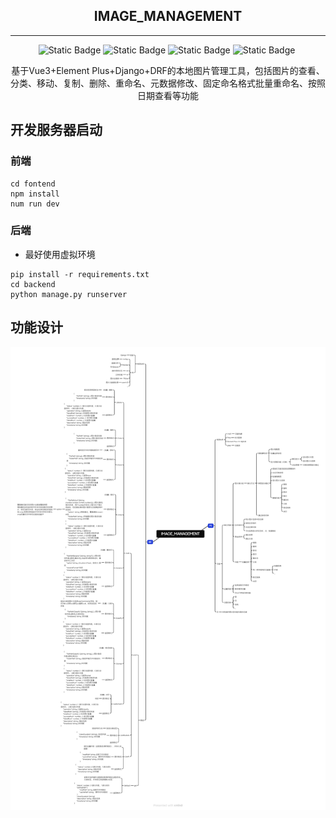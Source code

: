<h2 align="center"> IMAGE_MANAGEMENT </h2>

---

<div align="center">
    <img alt="Static Badge" src="https://img.shields.io/badge/Vue-3.5.13-gray?style=flat&logo=vue.js&labelColor=black">
    <img alt="Static Badge" src="https://img.shields.io/badge/Vite-6.2.0-gray?style=flat&logo=vite&labelColor=black">
    <img alt="Static Badge" src="https://img.shields.io/badge/Element_Plus-2.9.10-gray?style=flat&logo=elementplus&labelColor=black">
    <img alt="Static Badge" src="https://img.shields.io/badge/Django-5.2.1-gray?style=flat&logo=django&labelColor=black">
    <img src="https://img.shields.io/badge/DEV-1-gray?style=flat&labelColor=red" alt=""/>
</div>

<p align="center"> 基于Vue3+Element Plus+Django+DRF的本地图片管理工具，包括图片的查看、分类、移动、复制、删除、重命名、元数据修改、固定命名格式批量重命名、按照日期查看等功能</p>

## 开发服务器启动
### 前端
```console
cd fontend
npm install
num run dev
```

### 后端
 - 最好使用虚拟环境

```console
pip install -r requirements.txt
cd backend
python manage.py runserver
```

## 功能设计

<a href="Function Design/IMAGE_MANAGEMENT.pdf" title="点击查看功能设计思维导图PDF">
  <img 
    src="Function Design/IMAGE_MANAGEMENT.png" 
    alt="功能设计思维导图" 
    title="功能设计思维导图"
    style="border: none;">
</a>
